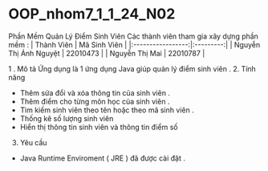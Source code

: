 # OOP_nhom7_1_1_24_N02

Phần Mềm Quản Lý Điểm Sinh Viên
Các thành viên tham gia xây dựng phần mềm :
| Thành Viên      | Mã Sinh Viên    | 
|:-----------------:|:---------:|
| Nguyễn Thị Ánh Nguyệt  | 22010473  | 
| Nguyễn Thị Mai   | 22010787  |


1 . Mô tả
Ứng dụng là 1 ứng dụng Java giúp quản lý điểm sinh viên .
2. Tính năng 
- Thêm sửa đổi và xóa thông tin của sinh viên .
- Thêm điểm cho từng môn học của sinh viên .
- Tìm kiếm sinh viên theo tên hoặc theo mã sinh viên .
- Thống kê số lượng sinh viên 
- Hiển thị thông tin sinh viên và thông tin điểm số 
3. Yêu cầu
- Java Runtime Enviroment ( JRE ) đã được cài đặt .

